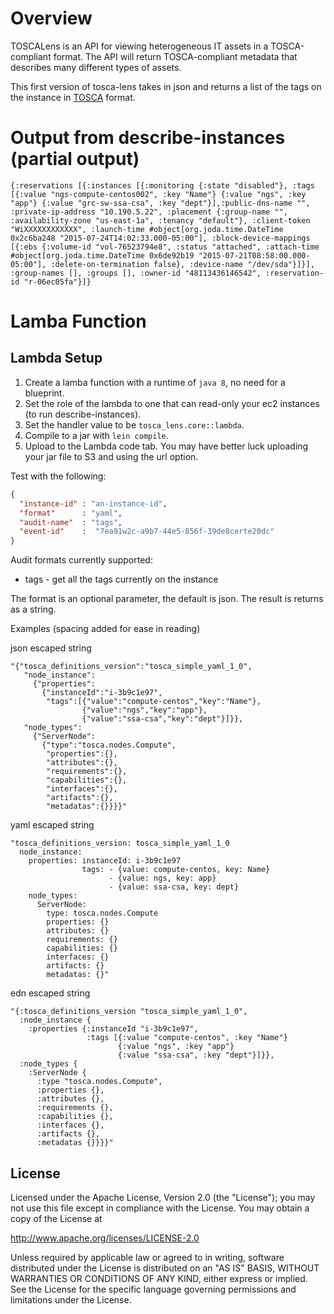 # Overview

TOSCALens is an API for viewing heterogeneous IT assets in a TOSCA-compliant format. The API will return TOSCA-compliant metadata that describes many different types of assets. 

This first version of tosca-lens takes in json and returns a list of the tags on the instance in [TOSCA](https://www.oasis-open.org/committees/tc_home.php) format.

# Output from describe-instances (partial output)

```edn
{:reservations [{:instances [{:monitoring {:state "disabled"}, :tags [{:value "ngs-compute-centos002", :key "Name"} {:value "ngs", :key "app"} {:value "grc-sw-ssa-csa", :key "dept"}],:public-dns-name "", :private-ip-address "10.190.5.22", :placement {:group-name "", :availability-zone "us-east-1a", :tenancy "default"}, :client-token "WiXXXXXXXXXXXX", :launch-time #object[org.joda.time.DateTime 0x2c6ba248 "2015-07-24T14:02:33.000-05:00"], :block-device-mappings [{:ebs {:volume-id "vol-76523794e8", :status "attached", :attach-time #object[org.joda.time.DateTime 0x6de92b19 "2015-07-21T08:58:00.000-05:00"], :delete-on-termination false}, :device-name "/dev/sda"}]}], :group-names [], :groups [], :owner-id "48113436146542", :reservation-id "r-06ec05fa"}]}
```

# Lamba Function

## Lambda Setup

1. Create a lamba function with a runtime of `java 8`, no need for a blueprint.
2. Set the role of the lambda to one that can read-only your ec2 instances (to run describe-instances).
3. Set the handler value to be `tosca_lens.core::lambda`.
4. Compile to a jar with `lein compile`. 
5. Upload to the Lambda code tab. You may have better luck uploading your jar file to S3 and using the url option. 


Test with the following:

```json
{
  "instance-id" : "an-instance-id",
  "format"      : "yaml",
  "audit-name"  : "tags",
  "event-id"    :  "7ea91w2c-a9b7-44e5-856f-39de8certe20dc"
}
```

Audit formats currently supported:

* tags - get all the tags currently on the instance

The format is an optional parameter, the default is json. The result is returns as a string.

Examples (spacing added for ease in reading)

json escaped string

```text
"{"tosca_definitions_version":"tosca_simple_yaml_1_0",
   "node_instance":
     {"properties":
       {"instanceId":"i-3b9c1e97",
        "tags":[{"value":"compute-centos","key":"Name"},
                {"value":"ngs","key":"app"},
                {"value":"ssa-csa","key":"dept"}]}},
   "node_types":
     {"ServerNode":
       {"type":"tosca.nodes.Compute",
        "properties":{},
        "attributes":{},
        "requirements":{},
        "capabilities":{},
        "interfaces":{},
        "artifacts":{},
        "metadatas":{}}}}"
```

yaml escaped string

```text
"tosca_definitions_version: tosca_simple_yaml_1_0
  node_instance:
    properties: instanceId: i-3b9c1e97
                tags: - {value: compute-centos, key: Name}
                      - {value: ngs, key: app}
                      - {value: ssa-csa, key: dept}
    node_types:
      ServerNode:
        type: tosca.nodes.Compute
        properties: {}
        attributes: {}
        requirements: {}
        capabilities: {}
        interfaces: {}
        artifacts: {}
        metadatas: {}"
```

edn escaped string

```text
"{:tosca_definitions_version "tosca_simple_yaml_1_0",
  :node_instance {
    :properties {:instanceId "i-3b9c1e97",
                 :tags [{:value "compute-centos", :key "Name"}
                        {:value "ngs", :key "app"}
                        {:value "ssa-csa", :key "dept"}]}},
  :node_types {
    :ServerNode {
      :type "tosca.nodes.Compute",
      :properties {},
      :attributes {},
      :requirements {},
      :capabilities {},
      :interfaces {},
      :artifacts {},
      :metadatas {}}}}"
```

## License

Licensed under the Apache License, Version 2.0 (the "License");
you may not use this file except in compliance with the License.
You may obtain a copy of the License at

http://www.apache.org/licenses/LICENSE-2.0

Unless required by applicable law or agreed to in writing, software distributed under the License is distributed on an "AS IS" BASIS, WITHOUT WARRANTIES OR CONDITIONS OF ANY KIND, either express or implied. See the License for the specific language governing permissions and limitations under the License.

